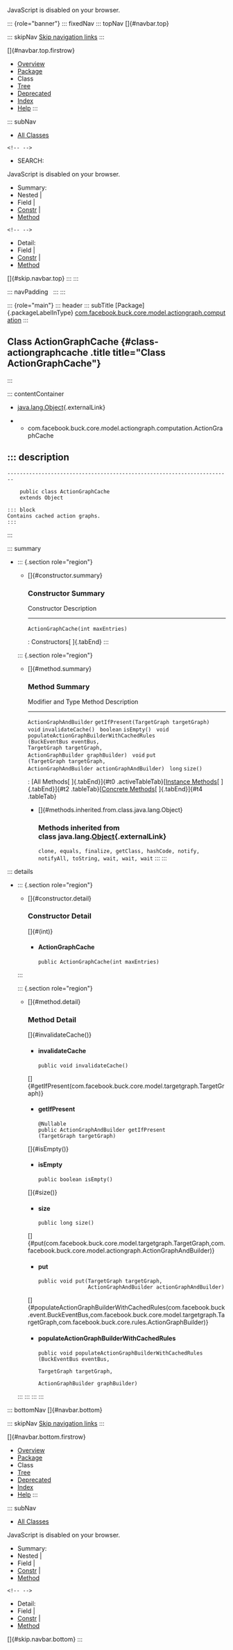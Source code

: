 <div>

JavaScript is disabled on your browser.

</div>

::: {role="banner"}
::: fixedNav
::: topNav
[]{#navbar.top}

::: skipNav
[Skip navigation links](#skip.navbar.top "Skip navigation links")
:::

[]{#navbar.top.firstrow}

-   [Overview](../../../../../../../index.html)
-   [Package](package-summary.html)
-   Class
-   [Tree](package-tree.html)
-   [Deprecated](../../../../../../../deprecated-list.html)
-   [Index](../../../../../../../index-all.html)
-   [Help](../../../../../../../help-doc.html)
:::

::: subNav
-   [All Classes](../../../../../../../allclasses.html)

```{=html}
<!-- -->
```
-   SEARCH:

<div>

<div>

JavaScript is disabled on your browser.

</div>

</div>

<div>

-   Summary: 
-   Nested \| 
-   Field \| 
-   [Constr](#constructor.summary) \| 
-   [Method](#method.summary)

```{=html}
<!-- -->
```
-   Detail: 
-   Field \| 
-   [Constr](#constructor.detail) \| 
-   [Method](#method.detail)

</div>

[]{#skip.navbar.top}
:::
:::

::: navPadding
 
:::
:::

::: {role="main"}
::: header
::: subTitle
[Package]{.packageLabelInType} [com.facebook.buck.core.model.actiongraph.computation](package-summary.html)
:::

## Class ActionGraphCache {#class-actiongraphcache .title title="Class ActionGraphCache"}
:::

::: contentContainer
-   [java.lang.Object](http://docs.oracle.com/javase/7/docs/api/java/lang/Object.html?is-external=true "class or interface in java.lang"){.externalLink}

-   -   com.facebook.buck.core.model.actiongraph.computation.ActionGraphCache

::: description
-   

    ------------------------------------------------------------------------

        public class ActionGraphCache
        extends Object

    ::: block
    Contains cached action graphs.
    :::
:::

::: summary
-   ::: {.section role="region"}
    -   []{#constructor.summary}

        ### Constructor Summary

          Constructor                          Description
          ------------------------------------ -------------
          `ActionGraphCache​(int maxEntries)`    

          : Constructors[ ]{.tabEnd}
    :::

    ::: {.section role="region"}
    -   []{#method.summary}

        ### Method Summary

          Modifier and Type         Method                                                                                                                                                                                                           Description
          ------------------------- ---------------------------------------------------------------------------------------------------------------------------------------------------------------------------------------------------------------- -------------
          `ActionGraphAndBuilder`   `getIfPresent​(TargetGraph targetGraph)`                                                                                                                                                                           
          `void`                    `invalidateCache()`                                                                                                                                                                                               
          `boolean`                 `isEmpty()`                                                                                                                                                                                                       
          `void`                    `populateActionGraphBuilderWithCachedRules​(BuckEventBus eventBus,                                          TargetGraph targetGraph,                                          ActionGraphBuilder graphBuilder)`    
          `void`                    `put​(TargetGraph targetGraph,    ActionGraphAndBuilder actionGraphAndBuilder)`                                                                                                                                    
          `long`                    `size()`                                                                                                                                                                                                          

          : [All Methods[ ]{.tabEnd}]{#t0 .activeTableTab}[[Instance
          Methods](javascript:show(2);)[ ]{.tabEnd}]{#t2
          .tableTab}[[Concrete
          Methods](javascript:show(8);)[ ]{.tabEnd}]{#t4 .tableTab}

        -   []{#methods.inherited.from.class.java.lang.Object}

            ### Methods inherited from class java.lang.[Object](http://docs.oracle.com/javase/7/docs/api/java/lang/Object.html?is-external=true "class or interface in java.lang"){.externalLink}

            `clone, equals, finalize, getClass, hashCode, notify, notifyAll, toString, wait, wait, wait`
    :::
:::

::: details
-   ::: {.section role="region"}
    -   []{#constructor.detail}

        ### Constructor Detail

        []{#<init>(int)}

        -   #### ActionGraphCache

                public ActionGraphCache​(int maxEntries)
    :::

    ::: {.section role="region"}
    -   []{#method.detail}

        ### Method Detail

        []{#invalidateCache()}

        -   #### invalidateCache

            ``` methodSignature
            public void invalidateCache()
            ```

        []{#getIfPresent(com.facebook.buck.core.model.targetgraph.TargetGraph)}

        -   #### getIfPresent

            ``` methodSignature
            @Nullable
            public ActionGraphAndBuilder getIfPresent​(TargetGraph targetGraph)
            ```

        []{#isEmpty()}

        -   #### isEmpty

            ``` methodSignature
            public boolean isEmpty()
            ```

        []{#size()}

        -   #### size

            ``` methodSignature
            public long size()
            ```

        []{#put(com.facebook.buck.core.model.targetgraph.TargetGraph,com.facebook.buck.core.model.actiongraph.ActionGraphAndBuilder)}

        -   #### put

            ``` methodSignature
            public void put​(TargetGraph targetGraph,
                            ActionGraphAndBuilder actionGraphAndBuilder)
            ```

        []{#populateActionGraphBuilderWithCachedRules(com.facebook.buck.event.BuckEventBus,com.facebook.buck.core.model.targetgraph.TargetGraph,com.facebook.buck.core.rules.ActionGraphBuilder)}

        -   #### populateActionGraphBuilderWithCachedRules

            ``` methodSignature
            public void populateActionGraphBuilderWithCachedRules​(BuckEventBus eventBus,
                                                                  TargetGraph targetGraph,
                                                                  ActionGraphBuilder graphBuilder)
            ```
    :::
:::
:::
:::

::: bottomNav
[]{#navbar.bottom}

::: skipNav
[Skip navigation links](#skip.navbar.bottom "Skip navigation links")
:::

[]{#navbar.bottom.firstrow}

-   [Overview](../../../../../../../index.html)
-   [Package](package-summary.html)
-   Class
-   [Tree](package-tree.html)
-   [Deprecated](../../../../../../../deprecated-list.html)
-   [Index](../../../../../../../index-all.html)
-   [Help](../../../../../../../help-doc.html)
:::

::: subNav
-   [All Classes](../../../../../../../allclasses.html)

<div>

<div>

JavaScript is disabled on your browser.

</div>

</div>

<div>

-   Summary: 
-   Nested \| 
-   Field \| 
-   [Constr](#constructor.summary) \| 
-   [Method](#method.summary)

```{=html}
<!-- -->
```
-   Detail: 
-   Field \| 
-   [Constr](#constructor.detail) \| 
-   [Method](#method.detail)

</div>

[]{#skip.navbar.bottom}
:::
